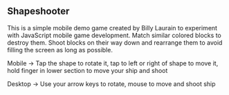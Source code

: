 ## Shapeshooter

This is a simple mobile demo game created by Billy Laurain to experiment with JavaScript mobile game development. Match similar colored blocks to destroy them. Shoot blocks on their way down and rearrange them to avoid filling the screen as long as possible.

Mobile -> Tap the shape to rotate it, tap to left or right of shape to move it, hold finger in lower section to move your ship and shoot

Desktop -> Use your arrow keys to rotate, mouse to move and shoot ship

